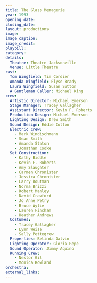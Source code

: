 ```yaml
---
title: The Glass Menagerie
year: 1993
opening_date: 
closing_date: 
layout: productions
image:
image_caption:
image_credit:
playbill: 
category: 
details:
  Theatre: Theatre Jacksonville
  Venue: Little Theatre
cast:
  Tom Wingfield: Tim Cordier
  Amanda Wingfield: Elyse Brady
  Laura Wingfield: Susan Sutton
  A Gentleman Caller: Michael King
crew:
  Artistic Director: Michael Emerson
  Stage Manager: Tracey Gallagher
  Assistant Director: Kevin F. Roberts
  Production Design: Michael Emerson
  Lighting Design: Drew Smith
  Sound Design: Eddie Cotton
  Electric Crew:
    - Mark Windischmann
    - Sean Smith
    - Amanda Staton
    - Jonathan Cooke
  Set Construction:
    - Kathy Biddle
    - Kevin F. Roberts
    - Amy Slaughter
    - Carmen Chronister
    - Jessica Chronister
    - Larry Boutman
    - Norma Brizzi
    - Robert Manley
    - David Crawford
    - Jo Anne Petry
    - Bruce Wylie
    - Lauren Fincham
    - Heather Andrews
  Costumes:
    - Tracey Gallagher
    - Lynn Weise
    - Sally Pettegrew
  Properties: Belinda Galvin
  Lighting Operator: Gloria Pepe
  Sound Operator: Jimmy Aquino
  Running Crew:
    - Nestor Gil
    - Monica Rowland
orchestra:
external_links:
---
```


